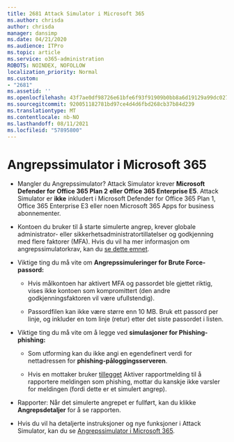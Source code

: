 ```yaml
---
title: 2681 Attack Simulator i Microsoft 365
ms.author: chrisda
author: chrisda
manager: dansimp
ms.date: 04/21/2020
ms.audience: ITPro
ms.topic: article
ms.service: o365-administration
ROBOTS: NOINDEX, NOFOLLOW
localization_priority: Normal
ms.custom:
- "2681"
ms.assetid: ''
ms.openlocfilehash: 43f7ae0df98726e61bfe6f93f91909b0bb8a6d19129a99dc027e8b563bc35a6c
ms.sourcegitcommit: 920051182781bd97ce4d4d6fbd268cb37b84d239
ms.translationtype: MT
ms.contentlocale: nb-NO
ms.lasthandoff: 08/11/2021
ms.locfileid: "57895800"
---
```

# <a name="attack-simulator-in-microsoft-365"></a>Angrepssimulator i Microsoft 365

- Mangler du Angrepssimulator? Attack Simulator krever **Microsoft Defender for Office 365 Plan 2** **eller Office 365 Enterprise E5**. Attack Simulator er **ikke** inkludert i Microsoft Defender for Office 365 Plan 1, Office 365 Enterprise E3 eller noen Microsoft 365 Apps for business abonnementer.

- Kontoen du bruker til å starte simulerte angrep, krever globale administrator- eller sikkerhetsadministratortillatelser og godkjenning med flere faktorer (MFA). Hvis du vil ha mer informasjon om angrepssimulatorkrav, kan du [se dette emnet](https://docs.microsoft.com/microsoft-365/security/office-365-security/attack-simulator).

- Viktige ting du må vite om **Angrepssimuleringer for Brute Force-passord:**

  - Hvis målkontoen har aktivert MFA og passordet ble gjettet riktig, vises ikke kontoen som kompromittert (den andre godkjenningsfaktoren vil være ufullstendig).

  - Passordfilen kan ikke være større enn 10 MB. Bruk ett passord per linje, og inkluder en tom linje (retur) etter det siste passordet i listen.

- Viktige ting du må vite om å legge ved **simulasjoner for Phishing-phishing:**

  - Som utforming kan du ikke angi en egendefinert verdi for nettadressen for **phishing-påloggingsserveren**.

  - Hvis en mottaker bruker [tillegget](https://docs.microsoft.com/microsoft-365/security/office-365-security/enable-the-report-message-add-in) Aktiver rapportmelding til å rapportere meldingen som phishing, mottar du kanskje ikke varsler for meldingen (fordi dette er et simulert angrep).

- Rapporter: Når det simulerte angrepet er fullført, kan du klikke **Angrepsdetaljer** for å se rapporten.

- Hvis du vil ha detaljerte instruksjoner og nye funksjoner i Attack Simulator, kan du se [Angrepssimulator i Microsoft 365](https://docs.microsoft.com/microsoft-365/security/office-365-security/attack-simulator).
